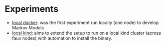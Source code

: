 # Experiments

 - [local docker](../fuse/analysis): was the first experiment run locally (one node) to develop Markov Models
 - [local kind](local-kind): aims to extend the setup to run on a local kind cluster (across faux nodes) with automation to install the binary.
